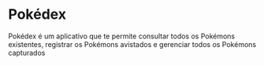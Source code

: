 # Pokédex

Pokédex é um aplicativo que te permite consultar todos os Pokémons existentes, registrar os Pokémons avistados e gerenciar todos os Pokémons capturados 

